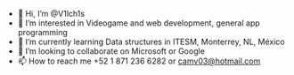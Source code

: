 - 👋 Hi, I’m @V1lch1s
- 👀 I’m interested in Videogame and web development, general app programming
- 🌱 I’m currently learning Data structures in ITESM, Monterrey, NL, México
- 💞️ I’m looking to collaborate on Microsoft or Google
- 📫 How to reach me +52 1 871 236 6282 or camv03@hotmail.com

<!---
V1lch1s/V1lch1s is a ✨ special ✨ repository because its `README.md` (this file) appears on your GitHub profile.
You can click the Preview link to take a look at your changes.
--->
